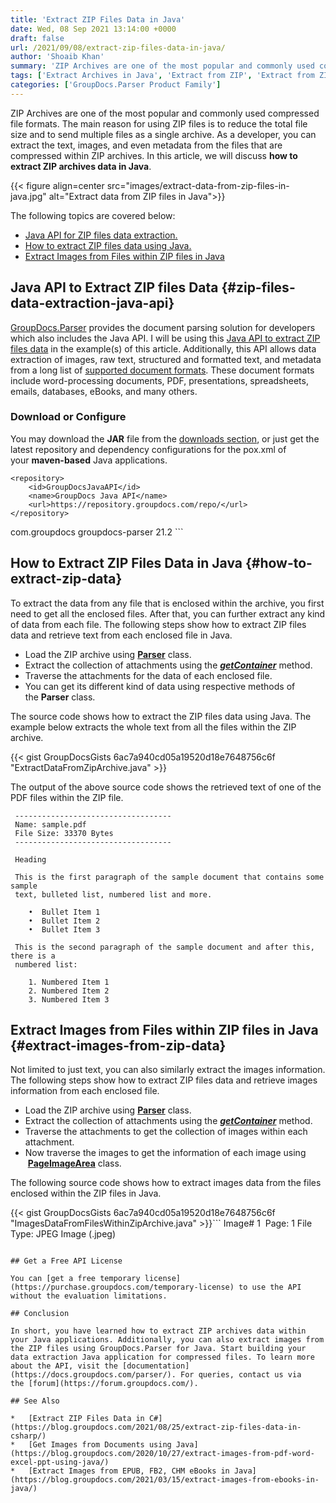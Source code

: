 ```yaml
---
title: 'Extract ZIP Files Data in Java'
date: Wed, 08 Sep 2021 13:14:00 +0000
draft: false
url: /2021/09/08/extract-zip-files-data-in-java/
author: 'Shoaib Khan'
summary: 'ZIP Archives are one of the most popular and commonly used compressed file formats. The main reason for using ZIP files is to reduce the total file size and to send multiple files as a single archive. As a developer, you can extract the text, images, and even metadata from the files that are compressed within ZIP archives. In this article, we will discuss **how to extract the ZIP archives data in Java**.'
tags: ['Extract Archives in Java', 'Extract from ZIP', 'Extract from ZIP in Java', 'unzip data in Java']
categories: ['GroupDocs.Parser Product Family']
---
```


ZIP Archives are one of the most popular and commonly used compressed file formats. The main reason for using ZIP files is to reduce the total file size and to send multiple files as a single archive. As a developer, you can extract the text, images, and even metadata from the files that are compressed within ZIP archives. In this article, we will discuss **how to extract ZIP archives data in Java**.



{{< figure align=center src="images/extract-data-from-zip-files-in-java.jpg" alt="Extract data from ZIP files in Java">}}


The following topics are covered below:

*   [Java API for ZIP files data extraction.](#zip-files-data-extraction-java-api)
*   [How to extract ZIP files data using Java.](#how-to-extract-zip-data)
*   [Extract Images from Files within ZIP files in Java](#extract-images-from-zip-data)

## Java API to Extract ZIP files Data {#zip-files-data-extraction-java-api}

[GroupDocs.Parser](https://products.groupdocs.com/parser/) provides the document parsing solution for developers which also includes the Java API. I will be using this [Java API to extract ZIP files data](https://products.groupdocs.com/parser/java/) in the example(s) of this article. Additionally, this API allows data extraction of images, raw text, structured and formatted text, and metadata from a long list of [supported document formats](https://docs.groupdocs.com/parser/java/supported-document-formats/). These document formats include word-processing documents, PDF, presentations, spreadsheets, emails, databases, eBooks, and many others.

### Download or Configure

You may download the **JAR** file from the [downloads section](https://downloads.groupdocs.com/parser), or just get the latest repository and dependency configurations for the pox.xml of your **maven-based** Java applications.

```
<repository>
	<id>GroupDocsJavaAPI</id>
	<name>GroupDocs Java API</name>
	<url>https://repository.groupdocs.com/repo/</url>
</repository>
``````
<dependency>
	<groupId>com.groupdocs</groupId>
	<artifactId>groupdocs-parser</artifactId>
	<version>21.2</version> 
</dependency>
```

## How to Extract ZIP Files Data in Java {#how-to-extract-zip-data}

To extract the data from any file that is enclosed within the archive, you first need to get all the enclosed files. After that, you can further extract any kind of data from each file. The following steps show how to extract ZIP files data and retrieve text from each enclosed file in Java.

*   Load the ZIP archive using **[Parser](https://apireference.groupdocs.com/parser/java/com.groupdocs.parser/Parser)** class.
*   Extract the collection of attachments using the **_[getContainer](https://apireference.groupdocs.com/parser/java/com.groupdocs.parser/Parser#getContainer())_** method.
*   Traverse the attachments for the data of each enclosed file.
*   You can get its different kind of data using respective methods of the **Parser** class.

The source code shows how to extract the ZIP files data using Java. The example below extracts the whole text from all the files within the ZIP archive.

{{< gist GroupDocsGists 6ac7a940cd05a19520d18e7648756c6f "ExtractDataFromZipArchive.java" >}}

The output of the above source code shows the retrieved text of one of the PDF files within the ZIP file.

```
 -----------------------------------
 Name: sample.pdf
 File Size: 33370 Bytes
 -----------------------------------

 Heading

 This is the first paragraph of the sample document that contains some sample
 text, bulleted list, numbered list and more.

    •  Bullet Item 1
    •  Bullet Item 2
    •  Bullet Item 3
 
 This is the second paragraph of the sample document and after this, there is a
 numbered list: 

    1. Numbered Item 1
    2. Numbered Item 2
    3. Numbered Item 3 
```

## Extract Images from Files within ZIP files in Java {#extract-images-from-zip-data}

Not limited to just text, you can also similarly extract the images information. The following steps show how to extract ZIP files data and retrieve images information from each enclosed file.

*   Load the ZIP archive using **[Parser](https://apireference.groupdocs.com/parser/java/com.groupdocs.parser/Parser)** class.
*   Extract the collection of attachments using the **_[getContainer](https://apireference.groupdocs.com/parser/java/com.groupdocs.parser/Parser#getContainer())_** method.
*   Traverse the attachments to get the collection of images within each attachment.
*   Now traverse the images to get the information of each image using  **[PageImageArea](https://apireference.groupdocs.com/parser/java/com.groupdocs.parser.data/PageImageArea)** class.

The following source code shows how to extract images data from the files enclosed within the ZIP files in Java.

{{< gist GroupDocsGists 6ac7a940cd05a19520d18e7648756c6f "ImagesDataFromFilesWithinZipArchive.java" >}}```
Image# 1 
Page: 1
File Type: JPEG Image (.jpeg) 
```

## Get a Free API License

You can [get a free temporary license](https://purchase.groupdocs.com/temporary-license) to use the API without the evaluation limitations.

## Conclusion

In short, you have learned how to extract ZIP archives data within your Java applications. Additionally, you can also extract images from the ZIP files using GroupDocs.Parser for Java. Start building your data extraction Java application for compressed files. To learn more about the API, visit the [documentation](https://docs.groupdocs.com/parser/). For queries, contact us via the [forum](https://forum.groupdocs.com/).

## See Also

*   [Extract ZIP Files Data in C#](https://blog.groupdocs.com/2021/08/25/extract-zip-files-data-in-csharp/)
*   [Get Images from Documents using Java](https://blog.groupdocs.com/2020/10/27/extract-images-from-pdf-word-excel-ppt-using-java/)
*   [Extract Images from EPUB, FB2, CHM eBooks in Java](https://blog.groupdocs.com/2021/03/15/extract-images-from-ebooks-in-java/)




